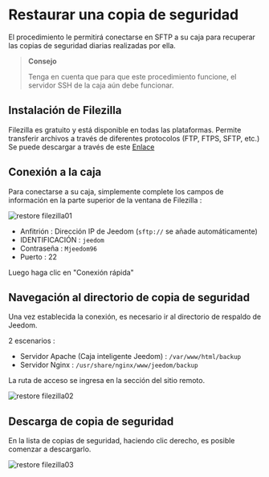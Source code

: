 # Restaurar una copia de seguridad

El procedimiento le permitirá conectarse en SFTP a su caja para recuperar las copias de seguridad diarias realizadas por ella.

> **Consejo**
>
> Tenga en cuenta que para que este procedimiento funcione, el servidor SSH de la caja aún debe funcionar.

## Instalación de Filezilla

Filezilla es gratuito y está disponible en todas las plataformas. Permite transferir archivos a través de diferentes protocolos (FTP, FTPS, SFTP, etc.) Se puede descargar a través de este [Enlace](https://filezilla-project.org/download.php?type=client)

## Conexión a la caja

Para conectarse a su caja, simplemente complete los campos de información en la parte superior de la ventana de Filezilla :

![restore filezilla01](images/restore-filezilla01.jpg)

-   Anfitrión : Dirección IP de Jeedom (``sftp://`` se añade automáticamente)
-   IDENTIFICACIÓN : ``jeedom``
-   Contraseña : ``Mjeedom96``
-   Puerto : 22

Luego haga clic en "Conexión rápida"

## Navegación al directorio de copia de seguridad

Una vez establecida la conexión, es necesario ir al directorio de respaldo de Jeedom.

2 escenarios :

-   Servidor Apache (Caja inteligente Jeedom) : ``/var/www/html/backup``
-   Servidor Nginx :  ``/usr/share/nginx/www/jeedom/backup``

La ruta de acceso se ingresa en la sección del sitio remoto.

![restore filezilla02](images/restore-filezilla02.jpg)

## Descarga de copia de seguridad

En la lista de copias de seguridad, haciendo clic derecho, es posible comenzar a descargarlo.

![restore filezilla03](images/restore-filezilla03.jpg)
